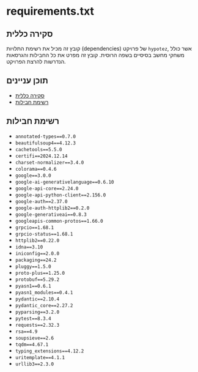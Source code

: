 # requirements.txt

## סקירה כללית

קובץ זה מכיל את רשימת התלויות (dependencies) של פרויקט `hypotez`, אשר כולל משחקי מחשב בסיסיים בשפה הרוסית. קובץ זה מפרט את כל החבילות והגרסאות הנדרשות להרצת הפרויקט.

## תוכן עניינים

- [סקירה כללית](#סקירה-כללית)
- [רשימת חבילות](#רשימת-חבילות)

## רשימת חבילות

- `annotated-types==0.7.0`
- `beautifulsoup4==4.12.3`
- `cachetools==5.5.0`
- `certifi==2024.12.14`
- `charset-normalizer==3.4.0`
- `colorama==0.4.6`
- `google==3.0.0`
- `google-ai-generativelanguage==0.6.10`
- `google-api-core==2.24.0`
- `google-api-python-client==2.156.0`
- `google-auth==2.37.0`
- `google-auth-httplib2==0.2.0`
- `google-generativeai==0.8.3`
- `googleapis-common-protos==1.66.0`
- `grpcio==1.68.1`
- `grpcio-status==1.68.1`
- `httplib2==0.22.0`
- `idna==3.10`
- `iniconfig==2.0.0`
- `packaging==24.2`
- `pluggy==1.5.0`
- `proto-plus==1.25.0`
- `protobuf==5.29.2`
- `pyasn1==0.6.1`
- `pyasn1_modules==0.4.1`
- `pydantic==2.10.4`
- `pydantic_core==2.27.2`
- `pyparsing==3.2.0`
- `pytest==8.3.4`
- `requests==2.32.3`
- `rsa==4.9`
- `soupsieve==2.6`
- `tqdm==4.67.1`
- `typing_extensions==4.12.2`
- `uritemplate==4.1.1`
- `urllib3==2.3.0`